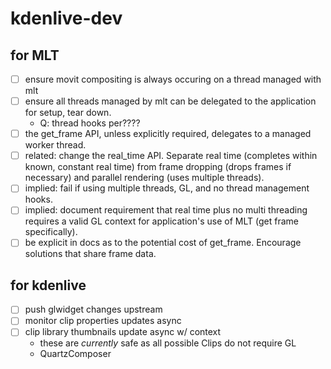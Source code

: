 # kdenlive-dev

## for MLT

- [ ] ensure movit compositing is always occuring on a thread managed with mlt
- [ ] ensure all threads managed by mlt can be delegated to the application for setup, tear down.
  - Q: thread hooks per????
- [ ] the get_frame API, unless explicitly required, delegates to a managed worker thread.
- [ ] related: change the real_time API. Separate real time (completes within known, constant real time)
  from frame dropping (drops frames if necessary) and parallel rendering (uses multiple threads).
- [ ] implied: fail if using multiple threads, GL, and no thread management hooks.
- [ ] implied: document requirement that real time plus no multi threading requires a valid GL context
  for application's use of MLT (get frame specifically).
- [ ] be explicit in docs as to the potential cost of get_frame. Encourage solutions that share frame
  data.

## for kdenlive

- [ ] push glwidget changes upstream
- [ ] monitor clip properties updates async
- [ ] clip library thumbnails update async w/ context
  - these are *currently* safe as all possible Clips do not require GL
  - QuartzComposer
